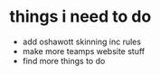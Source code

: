 # things i need to do

- add oshawott skinning inc rules
- make more teamps website stuff
- find more things to do
